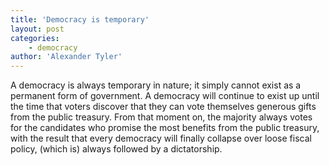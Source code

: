 ```yaml
---
title: 'Democracy is temporary'
layout: post
categories:
    - democracy
author: 'Alexander Tyler'
---
```


A democracy is always temporary in nature; it simply cannot exist as a permanent form of government. A democracy will continue to exist up until the time that voters discover that they can vote themselves generous gifts from the public treasury. From that moment on, the majority always votes for the candidates who promise the most benefits from the public treasury, with the result that every democracy will finally collapse over loose fiscal policy, (which is) always followed by a dictatorship.
